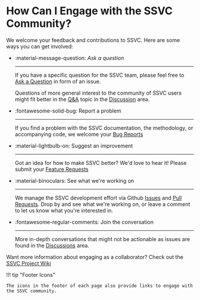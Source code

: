 # How Can I Engage with the SSVC Community?

We welcome your feedback and contributions to SSVC. Here are some ways you can get involved:

<div class="grid cards" markdown>

- :material-message-question: _Ask a question_

    ---

    If you have a specific question for the SSVC team, please feel free to 
    [Ask a Question](https://github.com/CERTCC/SSVC/issues/new?template=question.md) in form of an
    issue.
 
    Questions of more general interest to the community of SSVC users might fit better in the
    [Q&A](https://github.com/CERTCC/SSVC/discussions/categories/q-a) topic in the
    [Discussion](https://github.com/CERTCC/SSVC/discussions) area.

- :fontawesome-solid-bug: Report a problem

    ---

    If you find a problem with the SSVC documentation, the methodology, or accompanying code, we
    welcome your [Bug Reports](https://github.com/CERTCC/SSVC/issues/new?template=bug_report.md)
    
- :material-lightbulb-on: Suggest an improvement

    ---
    Got an idea for how to make SSVC better? We'd love to hear it! Please submit your
    [Feature Requests](https://github.com/CERTCC/SSVC/issues/new?labels=enhancement)
 
- :material-binoculars: See what we're working on

    ---

    We manage the SSVC development effort via Github [Issues](https://github.com/CERTCC/SSVC/issues) and
    [Pull Requests](https://github.com/CERTCC/SSVC/pulls). 
    Drop by and see what we're working on, or leave a comment to let us know what you're interested in.

- :fontawesome-regular-comments: Join the conversation

    ---

    More in-depth conversations that might not be actionable as issues are found in the
    [Discussions](https://github.com/CERTCC/SSVC/discussions) area.
    
</div>

Want more information about engaging as a collaborator? Check out the [SSVC Project Wiki](https://github.com/CERTCC/SSVC/wiki)

!!! tip "Footer Icons"

    The icons in the footer of each page also provide links to engage with the SSVC community.
